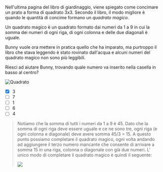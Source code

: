 Nell'ultima pagina del libro di giardinaggio, viene spiegato come concimare un prato a forma di quadrato 3x3.
Secondo il libro, il modo migliore è quando le quantità di concime formano un _quadrato magico_.

Un quadrato magico è un quadrato formato dai numeri da $1$ a $9$ in cui la somma dei numeri di ogni riga, di ogni colonna e delle due diagonali è uguale.

Bunny vuole ora mettere in pratica quello che ha imparato, ma purtroppo il libro che stava leggendo è stato rovinato dall'acqua e alcuni numeri del quadrato magico non sono più leggibili.

Riesci ad aiutare Bunny, trovando quale numero va inserito nella casella in basso al centro?

![Quadrato](fig1.asy)

- [x] 3
- [ ] 7
- [ ] 1
- [ ] 6
- [ ] 4

> Notiamo che la somma di tutti i numeri da 1 a 9 è 45. Dato che la somma di ogni riga deve essere uguale e ce ne sono tre, ogni riga (e ogni colonna e diagonale) deve avere somma 45/3 = 15. A questo punto possiamo completare il quadrato magico, ogni volta andando ad aggiungere il terzo numero mancante che consente di arrivare a somma 15 in una riga, colonna o diagonale con già due numeri. L' unico modo di completare il quadrato magico è quindi il seguente:
> 
> ![](fig2.asy)
